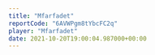```yaml
---
title: "Mfarfadet"
reportCode: "6AVWPgm8tYbcFC2q"
player: "Mfarfadet"
date: 2021-10-20T19:00:04.987000+00:00
---
```

